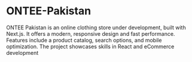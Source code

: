 # ONTEE-Pakistan
ONTEE Pakistan is an online clothing store under development, built with Next.js. It offers a modern, responsive design and fast performance. Features include a product catalog, search options, and mobile optimization. The project showcases skills in React and eCommerce development
